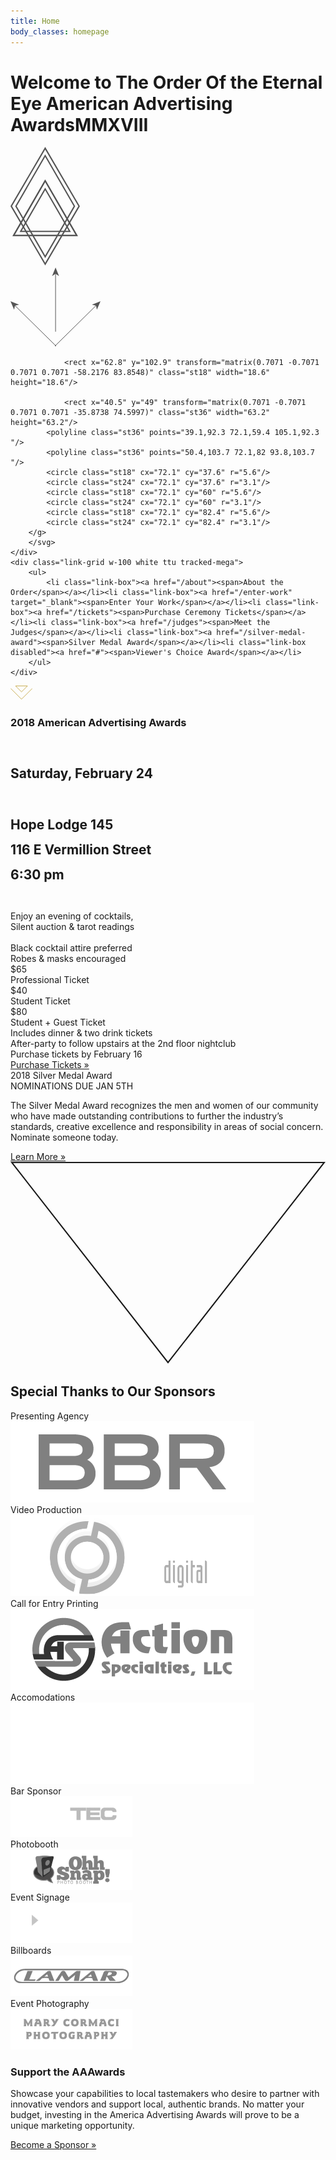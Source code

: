 ```yaml
---
title: Home
body_classes: homepage
---
```


<div class="welcome-graphic relative pv4 pv5-ns tc ttu white">
	<h1 class="welcome-message">
	    <span class="welcome-line db f5 f4-ns f3-l normal tracked-uber fs">Welcome to</span>
	    <span class="relative db f4 f3-ns f2-l nimbus tracked-uber fs fw7 mv2 mv0-ns"><img class="home-border" src="{{ url('theme://images/ADDY_line2.png') }}" alt="">The Order Of<img class="home-border right-home-border" src="{{ url('theme://images/ADDY_line1.png') }}" alt=""></span>
	    <span class="db f1 f-subheadline-l goudy tracked-mega fs">the Eternal Eye</span>
	    <span class="db f5 f4-l tracked-uber fs gold">American Advertising Awards<span class="db">MMXVIII</span></span>
	</h1>
</div>
<div class="panel relative">
    <div class="diamond-mark rellax" data-rellax-speed="1.5">
        <svg version="1.1" id="Layer_1" xmlns="http://www.w3.org/2000/svg" xmlns:xlink="http://www.w3.org/1999/xlink" x="0px" y="0px" width="111px" height="189.7px" viewBox="0 0 111 189.7" style="enable-background:new 0 0 111 189.7;" xml:space="preserve">
        <style type="text/css">
            .st0{opacity:0.3;}
            .st1{fill:url(#SVGID_1_);}
            .st2{filter:url(#Adobe_OpacityMaskFilter);}
            .st3{fill:url(#SVGID_3_);}
            .st4{opacity:0.5;mask:url(#SVGID_2_);fill:url(#);}
            .st5{opacity:0.4;}
            .st6{fill:url(#SVGID_4_);}
            .st7{opacity:0.2;}
            .st8{clip-path:url(#SVGID_6_);}
            .st9{fill:none;stroke:#555555;stroke-width:2.0946;stroke-miterlimit:10;}
            .st10{clip-path:url(#SVGID_8_);}
            .st11{fill:none;stroke:#A0843D;stroke-miterlimit:10;}
            .st12{fill:#A0843D;}
            .st13{opacity:0.6;}
            .st14{fill:#C6A846;}
            .st15{opacity:0.15;}
            .st16{fill:none;stroke:#555555;stroke-width:1.6056;stroke-linecap:round;stroke-linejoin:round;stroke-miterlimit:10;}
            .st17{fill:none;stroke:#FFFFFF;stroke-width:1.6056;stroke-linecap:round;stroke-linejoin:round;stroke-miterlimit:10;}
            .st18{fill:#555555;}
            .st19{fill:none;stroke:#C6A847;stroke-width:1.0704;stroke-linejoin:round;stroke-miterlimit:10;}
            .st20{fill:none;stroke:#555555;stroke-width:2.1408;stroke-linecap:round;stroke-linejoin:round;stroke-miterlimit:10;}
            .st21{fill:none;stroke:#212121;stroke-width:9.6335;stroke-linecap:round;stroke-linejoin:round;stroke-miterlimit:10;}
            .st22{fill:#FFFFFF;}
            .st23{fill:none;stroke:#FFFFFF;stroke-width:2.1408;stroke-linecap:round;stroke-linejoin:round;stroke-miterlimit:10;}
            .st24{fill:#231F20;}
            .st25{fill:none;stroke:#FFFFFF;stroke-width:1.1608;stroke-miterlimit:10;}
            .st26{fill:#555555;stroke:#212121;stroke-width:0.8028;stroke-miterlimit:10;}
            .st27{fill:none;stroke:#FFFFFF;stroke-width:1.0704;stroke-miterlimit:10;}
            .st28{fill:#C6A847;}
            .st29{opacity:0.5;}
            .st30{fill:#808080;}
            .st31{fill:#808080;stroke:#555555;stroke-miterlimit:10;}
            .st32{opacity:0.29;clip-path:url(#SVGID_10_);fill:#555555;stroke:#212121;stroke-width:2;stroke-miterlimit:10;}
            .st33{opacity:0.29;fill:#555555;stroke:#212121;stroke-width:2;stroke-miterlimit:10;}
            .st34{opacity:0.4;fill:none;stroke:#C6A846;stroke-width:1.3271;stroke-miterlimit:10;}
            .st35{opacity:0.4;fill:none;stroke:#555555;stroke-width:1.3271;stroke-miterlimit:10;}
            .st36{fill:none;stroke:#555555;stroke-miterlimit:10;}
            .st37{fill:none;stroke:#C6A847;stroke-width:0.9186;stroke-miterlimit:10;}
            .st38{fill:none;stroke:#555555;stroke-width:2;stroke-miterlimit:10;}
            .st39{fill:#E6E6E6;stroke:#C6A847;stroke-miterlimit:10;}
            .st40{fill:none;stroke:#C6A847;stroke-width:1.019;stroke-miterlimit:10;}
            .st41{opacity:0.8;}
            .st42{fill:#C6AA34;}
            .st43{fill:none;stroke:#C6A846;stroke-miterlimit:10;}
            .st44{fill:none;stroke:#1A1A1A;stroke-width:3.5432;stroke-miterlimit:10;}
            .st45{fill:#1A1A1A;}
            .st46{opacity:0.6;fill:none;stroke:#C6A847;stroke-width:1.8879;stroke-miterlimit:10;}
            .st47{opacity:0.6;fill:none;stroke:#C6A846;stroke-width:1.2827;stroke-miterlimit:10;}
            .st48{opacity:0.6;stroke:#C6A847;stroke-width:1.682;stroke-miterlimit:10;}
            .st49{fill-rule:evenodd;clip-rule:evenodd;fill:#808080;}
            .st50{fill-rule:evenodd;clip-rule:evenodd;fill:#333333;}
            .st51{fill:#CCCCCC;}
            .st52{opacity:0.6;fill:none;stroke:#C6A846;stroke-width:1.2298;stroke-miterlimit:10;}
            .st53{stroke:#7F682F;stroke-width:1.4535;stroke-miterlimit:10;}
            .st54{opacity:0.6;fill:none;stroke:#C6AA34;stroke-width:1.2298;stroke-miterlimit:10;}
            .st55{fill:none;stroke:#C5A933;stroke-width:0.5625;stroke-miterlimit:10;}
            .st56{clip-path:url(#SVGID_12_);fill:none;stroke:#C5A933;stroke-width:0.5625;stroke-miterlimit:10;}
            .st57{clip-path:url(#SVGID_12_);}
            .st58{clip-path:url(#SVGID_14_);fill:none;stroke:#C5A933;stroke-width:0.5625;stroke-miterlimit:10;}
            .st59{clip-path:url(#SVGID_14_);}
            .st60{clip-path:url(#SVGID_16_);fill:none;stroke:#C5A933;stroke-width:0.5625;stroke-miterlimit:10;}
            .st61{clip-path:url(#SVGID_16_);}
            .st62{clip-path:url(#SVGID_18_);fill:none;stroke:#C5A933;stroke-width:0.5625;stroke-miterlimit:10;}
            .st63{clip-path:url(#SVGID_18_);}
            .st64{clip-path:url(#SVGID_20_);fill:none;stroke:#C5A933;stroke-width:0.5625;stroke-miterlimit:10;}
            .st65{clip-path:url(#SVGID_20_);}
            .st66{clip-path:url(#SVGID_22_);fill:none;stroke:#C5A933;stroke-width:0.5625;stroke-miterlimit:10;}
            .st67{clip-path:url(#SVGID_22_);}
            .st68{clip-path:url(#SVGID_24_);fill:none;stroke:#C5A933;stroke-width:0.5625;stroke-miterlimit:10;}
            .st69{clip-path:url(#SVGID_24_);}
            .st70{clip-path:url(#SVGID_26_);fill:none;stroke:#C5A933;stroke-width:0.5625;stroke-miterlimit:10;}
            .st71{clip-path:url(#SVGID_26_);}
            .st72{fill:#CDB54E;}
            .st73{clip-path:url(#SVGID_28_);}
            .st74{fill:none;stroke:#555555;stroke-width:0.5713;stroke-miterlimit:10;}
            .st75{fill:none;stroke:#555555;stroke-width:0.6533;stroke-miterlimit:10;}
        </style>
        <g>
            <polygon class="st9" points="55.5,54.3 5,141.8 106,141.8    "/>
            <g>
                <polygon class="st9" points="55.5,67.3 16.3,135.3 94.8,135.3        "/>
                <polygon class="st9" points="55.5,54.3 5,141.8 106,141.8        "/>
            </g>
            <polygon class="st9" points="1.2,94.9 55.5,2.1 109.8,94.9 55.5,187.6    "/>
            <polygon class="st9" points="55.5,14 8.7,94.9 55.5,175.8 102.3,94.9     "/>
        </g>
        </svg>
    </div>
    <div class="arrow-mark rellax" data-rellax-speed="-1">
        <svg version="1.1" id="Layer_1" xmlns="http://www.w3.org/2000/svg" xmlns:xlink="http://www.w3.org/1999/xlink" x="0px" y="0px"
             width="144px" height="126.3px" viewBox="0 0 144 126.3" style="enable-background:new 0 0 144 126.3;" xml:space="preserve">
        <style type="text/css">
            .st0{opacity:0.3;}
            .st1{fill:url(#SVGID_1_);}
            .st2{filter:url(#Adobe_OpacityMaskFilter);}
            .st3{fill:url(#SVGID_3_);}
            .st4{opacity:0.5;mask:url(#SVGID_2_);fill:url(#);}
            .st5{opacity:0.4;}
            .st6{fill:url(#SVGID_4_);}
            .st7{opacity:0.2;}
            .st8{clip-path:url(#SVGID_6_);}
            .st9{fill:none;stroke:#555555;stroke-width:2.0946;stroke-miterlimit:10;}
            .st10{clip-path:url(#SVGID_8_);}
            .st11{fill:none;stroke:#A0843D;stroke-miterlimit:10;}
            .st12{fill:#A0843D;}
            .st13{opacity:0.6;}
            .st14{fill:#C6A846;}
            .st15{opacity:0.15;}
            .st16{fill:none;stroke:#555555;stroke-width:1.6056;stroke-linecap:round;stroke-linejoin:round;stroke-miterlimit:10;}
            .st17{fill:none;stroke:#FFFFFF;stroke-width:1.6056;stroke-linecap:round;stroke-linejoin:round;stroke-miterlimit:10;}
            .st18{fill:#555555;}
            .st19{fill:none;stroke:#C6A847;stroke-width:1.0704;stroke-linejoin:round;stroke-miterlimit:10;}
            .st20{fill:none;stroke:#555555;stroke-width:2.1408;stroke-linecap:round;stroke-linejoin:round;stroke-miterlimit:10;}
            .st21{fill:none;stroke:#212121;stroke-width:9.6335;stroke-linecap:round;stroke-linejoin:round;stroke-miterlimit:10;}
            .st22{fill:#FFFFFF;}
            .st23{fill:none;stroke:#FFFFFF;stroke-width:2.1408;stroke-linecap:round;stroke-linejoin:round;stroke-miterlimit:10;}
            .st24{fill:#231F20;}
            .st25{fill:none;stroke:#FFFFFF;stroke-width:1.1608;stroke-miterlimit:10;}
            .st26{fill:#555555;stroke:#212121;stroke-width:0.8028;stroke-miterlimit:10;}
            .st27{fill:none;stroke:#FFFFFF;stroke-width:1.0704;stroke-miterlimit:10;}
            .st28{fill:#C6A847;}
            .st29{opacity:0.5;}
            .st30{fill:#808080;}
            .st31{fill:#808080;stroke:#555555;stroke-miterlimit:10;}
            .st32{opacity:0.29;clip-path:url(#SVGID_10_);fill:#555555;stroke:#212121;stroke-width:2;stroke-miterlimit:10;}
            .st33{opacity:0.29;fill:#555555;stroke:#212121;stroke-width:2;stroke-miterlimit:10;}
            .st34{opacity:0.4;fill:none;stroke:#C6A846;stroke-width:1.3271;stroke-miterlimit:10;}
            .st35{opacity:0.4;fill:none;stroke:#555555;stroke-width:1.3271;stroke-miterlimit:10;}
            .st36{fill:none;stroke:#555555;stroke-miterlimit:10;}
            .st37{fill:none;stroke:#C6A847;stroke-width:0.9186;stroke-miterlimit:10;}
            .st38{fill:none;stroke:#555555;stroke-width:2;stroke-miterlimit:10;}
            .st39{fill:#E6E6E6;stroke:#C6A847;stroke-miterlimit:10;}
            .st40{fill:none;stroke:#C6A847;stroke-width:1.019;stroke-miterlimit:10;}
            .st41{opacity:0.8;}
            .st42{fill:#C6AA34;}
            .st43{fill:none;stroke:#C6A846;stroke-miterlimit:10;}
            .st44{fill:none;stroke:#1A1A1A;stroke-width:3.5432;stroke-miterlimit:10;}
            .st45{fill:#1A1A1A;}
            .st46{opacity:0.6;fill:none;stroke:#C6A847;stroke-width:1.8879;stroke-miterlimit:10;}
            .st47{opacity:0.6;fill:none;stroke:#C6A846;stroke-width:1.2827;stroke-miterlimit:10;}
            .st48{opacity:0.6;stroke:#C6A847;stroke-width:1.682;stroke-miterlimit:10;}
            .st49{fill-rule:evenodd;clip-rule:evenodd;fill:#808080;}
            .st50{fill-rule:evenodd;clip-rule:evenodd;fill:#333333;}
            .st51{fill:#CCCCCC;}
            .st52{opacity:0.6;fill:none;stroke:#C6A846;stroke-width:1.2298;stroke-miterlimit:10;}
            .st53{stroke:#7F682F;stroke-width:1.4535;stroke-miterlimit:10;}
            .st54{opacity:0.6;fill:none;stroke:#C6AA34;stroke-width:1.2298;stroke-miterlimit:10;}
            .st55{fill:none;stroke:#C5A933;stroke-width:0.5625;stroke-miterlimit:10;}
            .st56{clip-path:url(#SVGID_12_);fill:none;stroke:#C5A933;stroke-width:0.5625;stroke-miterlimit:10;}
            .st57{clip-path:url(#SVGID_12_);}
            .st58{clip-path:url(#SVGID_14_);fill:none;stroke:#C5A933;stroke-width:0.5625;stroke-miterlimit:10;}
            .st59{clip-path:url(#SVGID_14_);}
            .st60{clip-path:url(#SVGID_16_);fill:none;stroke:#C5A933;stroke-width:0.5625;stroke-miterlimit:10;}
            .st61{clip-path:url(#SVGID_16_);}
            .st62{clip-path:url(#SVGID_18_);fill:none;stroke:#C5A933;stroke-width:0.5625;stroke-miterlimit:10;}
            .st63{clip-path:url(#SVGID_18_);}
            .st64{clip-path:url(#SVGID_20_);fill:none;stroke:#C5A933;stroke-width:0.5625;stroke-miterlimit:10;}
            .st65{clip-path:url(#SVGID_20_);}
            .st66{clip-path:url(#SVGID_22_);fill:none;stroke:#C5A933;stroke-width:0.5625;stroke-miterlimit:10;}
            .st67{clip-path:url(#SVGID_22_);}
            .st68{clip-path:url(#SVGID_24_);fill:none;stroke:#C5A933;stroke-width:0.5625;stroke-miterlimit:10;}
            .st69{clip-path:url(#SVGID_24_);}
            .st70{clip-path:url(#SVGID_26_);fill:none;stroke:#C5A933;stroke-width:0.5625;stroke-miterlimit:10;}
            .st71{clip-path:url(#SVGID_26_);}
            .st72{fill:#CDB54E;}
            .st73{clip-path:url(#SVGID_28_);}
            .st74{fill:none;stroke:#555555;stroke-width:0.5713;stroke-miterlimit:10;}
            .st75{fill:none;stroke:#555555;stroke-width:0.6533;stroke-miterlimit:10;}
        </style>
        <g>
            <line class="st36" x1="72.1" y1="102.7" x2="72.1" y2="7.7"/>
            <polygon class="st18" points="77.7,13.7 72.1,0 66.5,13.7 72.1,10    "/>
            <line class="st36" x1="73.2" y1="126" x2="5.5" y2="59.3"/>
            <polygon class="st18" points="13.7,59.5 0,53.9 5.8,67.5 7.1,60.9    "/>
            <line class="st36" x1="70.8" y1="126" x2="138.5" y2="59.3"/>
            <polygon class="st18" points="130.3,59.5 144,53.9 138.2,67.5 136.9,60.9     "/>
            
                <rect x="62.8" y="102.9" transform="matrix(0.7071 -0.7071 0.7071 0.7071 -58.2176 83.8548)" class="st18" width="18.6" height="18.6"/>
            
                <rect x="40.5" y="49" transform="matrix(0.7071 -0.7071 0.7071 0.7071 -35.8738 74.5997)" class="st36" width="63.2" height="63.2"/>
            <polyline class="st36" points="39.1,92.3 72.1,59.4 105.1,92.3   "/>
            <polyline class="st36" points="50.4,103.7 72.1,82 93.8,103.7    "/>
            <circle class="st18" cx="72.1" cy="37.6" r="5.6"/>
            <circle class="st24" cx="72.1" cy="37.6" r="3.1"/>
            <circle class="st18" cx="72.1" cy="60" r="5.6"/>
            <circle class="st24" cx="72.1" cy="60" r="3.1"/>
            <circle class="st18" cx="72.1" cy="82.4" r="5.6"/>
            <circle class="st24" cx="72.1" cy="82.4" r="3.1"/>
        </g>
        </svg>
    </div>
	<div class="link-grid w-100 white ttu tracked-mega">
		<ul>
			<li class="link-box"><a href="/about"><span>About the Order</span></a></li><li class="link-box"><a href="/enter-work" target="_blank"><span>Enter Your Work</span></a></li><li class="link-box"><a href="/tickets"><span>Purchase Ceremony Tickets</span></a></li><li class="link-box"><a href="/judges"><span>Meet the Judges</span></a></li><li class="link-box"><a href="/silver-medal-award"><span>Silver Medal Award</span></a></li><li class="link-box disabled"><a href="#"><span>Viewer's Choice Award</span></a></li>
		</ul>
	</div>
</div>
<div class="panel relative tc">
	<div class="gold-mark">
        <svg version="1.1" id="Layer_1" xmlns="http://www.w3.org/2000/svg" xmlns:xlink="http://www.w3.org/1999/xlink" x="0px" y="0px" width="35.3px" height="22.5px" viewBox="0 0 35.3 22.5" style="enable-background:new 0 0 35.3 22.5;" xml:space="preserve">
            <style type="text/css">
            .st0{opacity:0.3;}
            .st1{fill:url(#SVGID_1_);}
            .st2{filter:url(#Adobe_OpacityMaskFilter);}
            .st3{fill:url(#SVGID_3_);}
            .st4{opacity:0.5;mask:url(#SVGID_2_);fill:url(#);}
            .st5{opacity:0.4;}
            .st6{fill:url(#SVGID_4_);}
            .st7{opacity:0.2;}
            .st8{clip-path:url(#SVGID_6_);}
            .st9{fill:none;stroke:#555555;stroke-width:2.0946;stroke-miterlimit:10;}
            .st10{clip-path:url(#SVGID_8_);}
            .st11{fill:none;stroke:#A0843D;stroke-miterlimit:10;}
            .st12{fill:#A0843D;}
            .st13{opacity:0.6;}
            .st14{fill:#C6A846;}
            .st15{opacity:0.15;}
            .st16{fill:none;stroke:#555555;stroke-width:1.6056;stroke-linecap:round;stroke-linejoin:round;stroke-miterlimit:10;}
            .st17{fill:none;stroke:#FFFFFF;stroke-width:1.6056;stroke-linecap:round;stroke-linejoin:round;stroke-miterlimit:10;}
            .st18{fill:#555555;}
            .st19{fill:none;stroke:#C6A847;stroke-width:1.0704;stroke-linejoin:round;stroke-miterlimit:10;}
            .st20{fill:none;stroke:#555555;stroke-width:2.1408;stroke-linecap:round;stroke-linejoin:round;stroke-miterlimit:10;}
            .st21{fill:none;stroke:#212121;stroke-width:9.6335;stroke-linecap:round;stroke-linejoin:round;stroke-miterlimit:10;}
            .st22{fill:#FFFFFF;}
            .st23{fill:none;stroke:#FFFFFF;stroke-width:2.1408;stroke-linecap:round;stroke-linejoin:round;stroke-miterlimit:10;}
            .st24{fill:#231F20;}
            .st25{fill:none;stroke:#FFFFFF;stroke-width:1.1608;stroke-miterlimit:10;}
            .st26{fill:#555555;stroke:#212121;stroke-width:0.8028;stroke-miterlimit:10;}
            .st27{fill:none;stroke:#FFFFFF;stroke-width:1.0704;stroke-miterlimit:10;}
            .st28{fill:#C6A847;}
            .st29{opacity:0.5;}
            .st30{fill:#808080;}
            .st31{fill:#808080;stroke:#555555;stroke-miterlimit:10;}
            .st32{opacity:0.29;clip-path:url(#SVGID_10_);fill:#555555;stroke:#212121;stroke-width:2;stroke-miterlimit:10;}
            .st33{opacity:0.29;fill:#555555;stroke:#212121;stroke-width:2;stroke-miterlimit:10;}
            .st34{opacity:0.4;fill:none;stroke:#C6A846;stroke-width:1.3271;stroke-miterlimit:10;}
            .st35{opacity:0.4;fill:none;stroke:#555555;stroke-width:1.3271;stroke-miterlimit:10;}
            .st36{fill:none;stroke:#555555;stroke-miterlimit:10;}
            .st37{fill:none;stroke:#C6A847;stroke-width:0.9186;stroke-miterlimit:10;}
            .st38{fill:none;stroke:#555555;stroke-width:2;stroke-miterlimit:10;}
            .st39{fill:#E6E6E6;stroke:#C6A847;stroke-miterlimit:10;}
            .st40{fill:none;stroke:#C6A847;stroke-width:1.019;stroke-miterlimit:10;}
            .st41{opacity:0.8;}
            .st42{fill:#C6AA34;}
            .st43{fill:none;stroke:#C6A846;stroke-miterlimit:10;}
            .st44{fill:none;stroke:#1A1A1A;stroke-width:3.5432;stroke-miterlimit:10;}
            .st45{fill:#1A1A1A;}
            .st46{opacity:0.6;fill:none;stroke:#C6A847;stroke-width:1.8879;stroke-miterlimit:10;}
            .st47{opacity:0.6;fill:none;stroke:#C6A846;stroke-width:1.2827;stroke-miterlimit:10;}
            .st48{opacity:0.6;stroke:#C6A847;stroke-width:1.682;stroke-miterlimit:10;}
            .st49{fill-rule:evenodd;clip-rule:evenodd;fill:#808080;}
            .st50{fill-rule:evenodd;clip-rule:evenodd;fill:#333333;}
            .st51{fill:#CCCCCC;}
            .st52{opacity:0.6;fill:none;stroke:#C6A846;stroke-width:1.2298;stroke-miterlimit:10;}
            .st53{stroke:#7F682F;stroke-width:1.4535;stroke-miterlimit:10;}
            .st54{opacity:0.6;fill:none;stroke:#C6AA34;stroke-width:1.2298;stroke-miterlimit:10;}
            .st55{fill:none;stroke:#C5A933;stroke-width:0.5625;stroke-miterlimit:10;}
            .st56{clip-path:url(#SVGID_12_);fill:none;stroke:#C5A933;stroke-width:0.5625;stroke-miterlimit:10;}
            .st57{clip-path:url(#SVGID_12_);}
            .st58{clip-path:url(#SVGID_14_);fill:none;stroke:#C5A933;stroke-width:0.5625;stroke-miterlimit:10;}
            .st59{clip-path:url(#SVGID_14_);}
            .st60{clip-path:url(#SVGID_16_);fill:none;stroke:#C5A933;stroke-width:0.5625;stroke-miterlimit:10;}
            .st61{clip-path:url(#SVGID_16_);}
            .st62{clip-path:url(#SVGID_18_);fill:none;stroke:#C5A933;stroke-width:0.5625;stroke-miterlimit:10;}
            .st63{clip-path:url(#SVGID_18_);}
            .st64{clip-path:url(#SVGID_20_);fill:none;stroke:#C5A933;stroke-width:0.5625;stroke-miterlimit:10;}
            .st65{clip-path:url(#SVGID_20_);}
            .st66{clip-path:url(#SVGID_22_);fill:none;stroke:#C5A933;stroke-width:0.5625;stroke-miterlimit:10;}
            .st67{clip-path:url(#SVGID_22_);}
            .st68{clip-path:url(#SVGID_24_);fill:none;stroke:#C5A933;stroke-width:0.5625;stroke-miterlimit:10;}
            .st69{clip-path:url(#SVGID_24_);}
            .st70{clip-path:url(#SVGID_26_);fill:none;stroke:#C5A933;stroke-width:0.5625;stroke-miterlimit:10;}
            .st71{clip-path:url(#SVGID_26_);}
            .st72{fill:#CDB54E;}
            .st73{clip-path:url(#SVGID_28_);}
            .st74{fill:none;stroke:#555555;stroke-width:0.5713;stroke-miterlimit:10;}
            .st75{fill:none;stroke:#555555;stroke-width:0.6533;stroke-miterlimit:10;}
        </style>
        <g>
            <polyline class="st37" points="34.9,4.5 17.6,21.8 0.3,4.5   "/>
            <polygon class="st37" points="27.2,0.5 17.6,10 8,0.5    "/>
        </g>
        </svg>   
    </div>
    <div class="raven-bg">
    	<div class="ceremony-countdown mb4">
    		<h3>2018 American Advertising Awards</h3>
            <h2 class="gold f3 f1-ns fw7" style="padding:30px 0 20px 0;">Saturday, February&nbsp;24</h2>
            <h2 class="white f5 f3-ns" style="line-height:2.5rem; padding-bottom:20px;">Hope Lodge 145<br>116 E Vermillion Street<br>6:30 pm</h2>
    	</div>
        <div class="content white ttu tc f5 f4-ns lh-title tracked tracked-mega-ns">
        	<div class="mw6 center">
                <div>Enjoy an evening of cocktails,</div>
                <div>Silent auction & tarot readings</div>
                <div class="gold-divider mv3">
                    <img class="home-border" src="{{ url('theme://images/ADDY_line2.png') }}" alt=""><img class="home-border right-home-border" src="{{ url('theme://images/ADDY_line1.png') }}" alt="">
                </div>
                <div>Black cocktail attire preferred</div>
                <div>Robes & masks encouraged</div>
        	</div>
            <div class="prices flex-ns justify-center mv4 mw7 center">
                <div class="ticket-price ph3 mb3">
                    <span class="gold f3 f1-ns">$65</span>
                    <div>Professional Ticket</div>
                </div>
                <div class="ticket-price ph3 mb3">
                    <span class="gold f3 f1-ns">$40</span>
                    <div>Student Ticket</div>
                </div>
                <div class="ticket-price ph3 mb3">
                    <span class="gold f3 f1-ns">$80</span>
                    <div>Student + Guest Ticket</div>
                </div>
            </div>
            <div class="mw6 center">
                <div class="mb5">Includes dinner & two drink tickets</div>
                <div class="mb4">After-party to follow upstairs at the 2nd floor nightclub</div>
                <div class="gold fw7 f3 tracked">Purchase tickets by February 16</div>
            </div>
        </div>
    	<div><a href="/tickets" class="button ghost-button">Purchase Tickets&nbsp;&raquo;</a></div>
    </div>
</div>
<div class="panel">
    <div class="silver-medal-callout flex-column flex-row-l center f4 ba bw1 flex items-center relative">
    	<div class="title-box pv5 ph4 tc f3 ttu tracked-mega br-l bw1">
    		<div>
	    		<span class="break">2018</span>
	    		<span class="f1 tracked-mega">
		    		<span class="break">Silver</span>
		    		<span class="break">Medal</span>
		    		<span class="break">Award</span>
		    	</span>
		    </div>
    	</div>
    	<div class="callout-content content flex-auto pa4 relative">
    		<span class="break mb2 white ttu tracked-mega nimbus">NOMINATIONS DUE JAN 5TH</span>
    		<p>The Silver Medal Award recognizes the men and women of our community who have made outstanding contributions to further the industry’s standards, creative excellence and responsibility in areas of social concern. Nominate someone today.</p>
    	</div>
        <div class="callout-button">
            <a href="/silver-medal-award" class="button ghost-button bg-black">Learn More &raquo;</a>
        </div>
    </div>
</div>
<div class="panel mb5">
	<div class="sponsors-homepage relative tc">
        <svg class="triangle-mark" version="1.1" id="Layer_1" xmlns="http://www.w3.org/2000/svg" xmlns:xlink="http://www.w3.org/1999/xlink" x="0px" y="0px"
             width="865.7px" height="554.4px" viewBox="0 0 865.7 554.4" style="enable-background:new 0 0 865.7 554.4;" xml:space="preserve"
            >
        <style type="text/css">
            .st0{opacity:0.3;}
            .st1{fill:url(#SVGID_1_);}
            .st2{filter:url(#Adobe_OpacityMaskFilter);}
            .st3{fill:url(#SVGID_3_);}
            .st4{opacity:0.5;mask:url(#SVGID_2_);fill:url(#);}
            .st5{opacity:0.4;}
            .st6{fill:url(#SVGID_4_);}
            .st7{opacity:0.2;}
            .st8{clip-path:url(#SVGID_6_);}
            .st9{fill:none;stroke:#555555;stroke-width:2.0946;stroke-miterlimit:10;}
            .st10{clip-path:url(#SVGID_8_);}
            .st11{fill:none;stroke:#A0843D;stroke-miterlimit:10;}
            .st12{fill:#A0843D;}
            .st13{opacity:0.6;}
            .st14{fill:#C6A846;}
            .st15{opacity:0.15;}
            .st16{fill:none;stroke:#555555;stroke-width:1.6056;stroke-linecap:round;stroke-linejoin:round;stroke-miterlimit:10;}
            .st17{fill:none;stroke:#FFFFFF;stroke-width:1.6056;stroke-linecap:round;stroke-linejoin:round;stroke-miterlimit:10;}
            .st18{fill:#555555;}
            .st19{fill:none;stroke:#C6A847;stroke-width:1.0704;stroke-linejoin:round;stroke-miterlimit:10;}
            .st20{fill:none;stroke:#555555;stroke-width:2.1408;stroke-linecap:round;stroke-linejoin:round;stroke-miterlimit:10;}
            .st21{fill:none;stroke:#212121;stroke-width:9.6335;stroke-linecap:round;stroke-linejoin:round;stroke-miterlimit:10;}
            .st22{fill:#FFFFFF;}
            .st23{fill:none;stroke:#FFFFFF;stroke-width:2.1408;stroke-linecap:round;stroke-linejoin:round;stroke-miterlimit:10;}
            .st24{fill:#231F20;}
            .st25{fill:none;stroke:#FFFFFF;stroke-width:1.1608;stroke-miterlimit:10;}
            .st26{fill:#555555;stroke:#212121;stroke-width:0.8028;stroke-miterlimit:10;}
            .st27{fill:none;stroke:#FFFFFF;stroke-width:1.0704;stroke-miterlimit:10;}
            .st28{fill:#C6A847;}
            .st29{opacity:0.5;}
            .st30{fill:#808080;}
            .st31{fill:#808080;stroke:#555555;stroke-miterlimit:10;}
            .st32{opacity:0.29;clip-path:url(#SVGID_10_);fill:#555555;stroke:#212121;stroke-width:2;stroke-miterlimit:10;}
            .st33{opacity:0.29;fill:#555555;stroke:#212121;stroke-width:2;stroke-miterlimit:10;}
            .st34{opacity:0.4;fill:none;stroke:#C6A846;stroke-width:1.3271;stroke-miterlimit:10;}
            .st35{opacity:0.4;fill:none;stroke:#555555;stroke-width:1.3271;stroke-miterlimit:10;}
            .st36{fill:none;stroke:#555555;stroke-miterlimit:10;}
            .st37{fill:none;stroke:#C6A847;stroke-width:0.9186;stroke-miterlimit:10;}
            .st38{fill:none;stroke:#555555;stroke-width:2;stroke-miterlimit:10;}
            .st39{fill:#E6E6E6;stroke:#C6A847;stroke-miterlimit:10;}
            .st40{fill:none;stroke:#C6A847;stroke-width:1.019;stroke-miterlimit:10;}
            .st41{opacity:0.8;}
            .st42{fill:#C6AA34;}
            .st43{fill:none;stroke:#C6A846;stroke-miterlimit:10;}
            .st44{fill:none;stroke:#1A1A1A;stroke-width:3.5432;stroke-miterlimit:10;}
            .st45{fill:#1A1A1A;}
            .st46{opacity:0.6;fill:none;stroke:#C6A847;stroke-width:1.8879;stroke-miterlimit:10;}
            .st47{opacity:0.6;fill:none;stroke:#C6A846;stroke-width:1.2827;stroke-miterlimit:10;}
            .st48{opacity:0.6;stroke:#C6A847;stroke-width:1.682;stroke-miterlimit:10;}
            .st49{fill-rule:evenodd;clip-rule:evenodd;fill:#808080;}
            .st50{fill-rule:evenodd;clip-rule:evenodd;fill:#333333;}
            .st51{fill:#CCCCCC;}
            .st52{opacity:0.6;fill:none;stroke:#C6A846;stroke-width:1.2298;stroke-miterlimit:10;}
            .st53{stroke:#7F682F;stroke-width:1.4535;stroke-miterlimit:10;}
            .st54{opacity:0.6;fill:none;stroke:#C6AA34;stroke-width:1.2298;stroke-miterlimit:10;}
            .st55{fill:none;stroke:#C5A933;stroke-width:0.5625;stroke-miterlimit:10;}
            .st56{clip-path:url(#SVGID_12_);fill:none;stroke:#C5A933;stroke-width:0.5625;stroke-miterlimit:10;}
            .st57{clip-path:url(#SVGID_12_);}
            .st58{clip-path:url(#SVGID_14_);fill:none;stroke:#C5A933;stroke-width:0.5625;stroke-miterlimit:10;}
            .st59{clip-path:url(#SVGID_14_);}
            .st60{clip-path:url(#SVGID_16_);fill:none;stroke:#C5A933;stroke-width:0.5625;stroke-miterlimit:10;}
            .st61{clip-path:url(#SVGID_16_);}
            .st62{clip-path:url(#SVGID_18_);fill:none;stroke:#C5A933;stroke-width:0.5625;stroke-miterlimit:10;}
            .st63{clip-path:url(#SVGID_18_);}
            .st64{clip-path:url(#SVGID_20_);fill:none;stroke:#C5A933;stroke-width:0.5625;stroke-miterlimit:10;}
            .st65{clip-path:url(#SVGID_20_);}
            .st66{clip-path:url(#SVGID_22_);fill:none;stroke:#C5A933;stroke-width:0.5625;stroke-miterlimit:10;}
            .st67{clip-path:url(#SVGID_22_);}
            .st68{clip-path:url(#SVGID_24_);fill:none;stroke:#C5A933;stroke-width:0.5625;stroke-miterlimit:10;}
            .st69{clip-path:url(#SVGID_24_);}
            .st70{clip-path:url(#SVGID_26_);fill:none;stroke:#C5A933;stroke-width:0.5625;stroke-miterlimit:10;}
            .st71{clip-path:url(#SVGID_26_);}
            .st72{fill:#CDB54E;}
            .st73{clip-path:url(#SVGID_28_);}
            .st74{fill:none;stroke:#555555;stroke-width:0.5713;stroke-miterlimit:10;}
            .st75{fill:none;stroke:#555555;stroke-width:0.6533;stroke-miterlimit:10;}
        </style>
        <g>
            <path class="st45" d="M432.9,554.4l-1.4-1.8L0,0h865.7l-2.2,2.9L432.9,554.4z M7.3,3.5l425.6,545.1L858.5,3.5H7.3z"/>
        </g>
        </svg>
		<h2 class="gold">Special Thanks to Our Sponsors</h2>
		<div class="logo-group flex flex-wrap justify-center">
            <div class="sponsor-logo w-50-ns mw5 mv3 ph3">
                <div class="upper-tracked-regular f6 mb2">Presenting Agency</div>
                <a href="https://bbrcreative.com" target="_blank" style="text-decoration:none;"><img src="../images/ADDY_sponsors_BBR.png" alt="BBR Creative"></a>
            </div>
            <div class="sponsor-logo w-50-ns mw5 mv3 ph3">
                <div class="upper-tracked-regular f6 mb2">Video Production</div>
                <a href="https://www.channelonedigital.com" target="_blank" style="text-decoration:none;"><img src="../images/ADDY_sponsors_channel-1.png" alt="Channel One Digital"></a>      
            </div>
            <div class="sponsor-logo w-50-ns mw5 mv3 ph3">
                <div class="upper-tracked-regular f6 mb2">Call for Entry Printing</div>
                <a href="https://www.actionspecialties.com/" target="_blank" style="text-decoration:none;"><img src="../images/ADDY_sponsors_Action.png" alt="Action Specialties"></a>      
            </div>
            <div class="sponsor-logo w-50-ns mw5 mv3 ph3">
                <div class="upper-tracked-regular f6 mb2">Accomodations</div>
                <a href="https://www.espritdecoeur.com" target="_blank" style="text-decoration:none;"><img src="../images/ADDY_sponsors_esprit.png" alt="Esprit de Coeur"></a>      
            </div>
        </div>
        <div class="logo-group flex flex-wrap justify-center">
            <div class="sponsor-logo w-50-ns mw5 mv3 ph3">
                <div class="upper-tracked-regular f6 mb2">Bar Sponsor</div>
                <a href="http://www.lantecctc.com/" target="_blank" style="text-decoration:none;"><img src="../images/ADDY_sponsors_lantec.png" alt="Lantec"></a>
            </div>
            <div class="sponsor-logo w-50-ns mw5 mv3 ph3">
                <div class="upper-tracked-regular f6 mb2">Photobooth</div>
                <a href="https://www.ohhsnapbooth.com/" target="_blank" style="text-decoration:none;"><img src="../images/ADDY_sponsors-ohh_snap.png" alt="Ohh Snap! Photo Booth"></a>    
            </div>
            <div class="sponsor-logo w-50-ns mw5 mv3 ph3">
                <div class="upper-tracked-regular f6 mb2">Event Signage</div>
                <a href="http://www.pixus.com/" target="_blank" style="text-decoration:none;"><img src="../images/ADDY_sponsors_pixus.png" alt="Pixus"></a>      
            </div>
            <div class="sponsor-logo w-50-ns mw5 mv3 ph3">
                <div class="upper-tracked-regular f6 mb2">Billboards</div>
                <a href="http://www.lamar.com/" target="_blank" style="text-decoration:none;"><img src="../images/ADDY_sponsors_lamar.png" alt="Lamar"></a>      
            </div>
        </div>
        <div class="logo-group flex flex-wrap justify-center mb4">
            <div class="sponsor-logo w-50-ns mw5 mv3 ph3">
                <div class="upper-tracked-regular f6 mb2">Event Photography</div>
                <img src="../images/ADDY_sponsors_mary.png" alt="Mary Cormaci Photography">
            </div>
        </div>
		<div class="copy center">
			<h3>Support the AAAwards</h3>
			<p class="content">Showcase your capabilities to local tastemakers who desire to partner with innovative vendors and support local, authentic brands. No matter your budget, investing in the America Advertising Awards will prove to be a unique marketing opportunity.</p>
			<div><a href="/media/2018-addy-sponsorship-packet.pdf" target="_blank" class="button ghost-button">Become a Sponsor&nbsp;&raquo;</a></div>
		</div>
	</div>
</div>